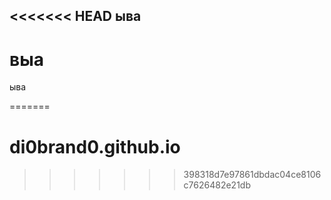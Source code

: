 <<<<<<< HEAD
ыва
---
выа
=

ыва
 
=======
# di0brand0.github.io
>>>>>>> 398318d7e97861dbdac04ce8106c7626482e21db
